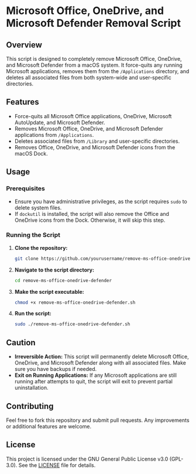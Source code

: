 # Microsoft Office, OneDrive, and Microsoft Defender Removal Script

## Overview

This script is designed to completely remove Microsoft Office, OneDrive, and Microsoft Defender from a macOS system. It force-quits any running Microsoft applications, removes them from the `/Applications` directory, and deletes all associated files from both system-wide and user-specific directories.

## Features

- Force-quits all Microsoft Office applications, OneDrive, Microsoft AutoUpdate, and Microsoft Defender.
- Removes Microsoft Office, OneDrive, and Microsoft Defender applications from `/Applications`.
- Deletes associated files from `/Library` and user-specific directories.
- Removes Office, OneDrive, and Microsoft Defender icons from the macOS Dock.

## Usage

### Prerequisites

- Ensure you have administrative privileges, as the script requires `sudo` to delete system files.
- If `dockutil` is installed, the script will also remove the Office and OneDrive icons from the Dock. Otherwise, it will skip this step.

### Running the Script

1. **Clone the repository:**

    ```sh
    git clone https://github.com/yourusername/remove-ms-office-onedrive-defender.git
    ```

2. **Navigate to the script directory:**

    ```sh
    cd remove-ms-office-onedrive-defender
    ```

3. **Make the script executable:**

    ```sh
    chmod +x remove-ms-office-onedrive-defender.sh
    ```

4. **Run the script:**

    ```sh
    sudo ./remove-ms-office-onedrive-defender.sh
    ```

## Caution

- **Irreversible Action:** This script will permanently delete Microsoft Office, OneDrive, and Microsoft Defender along with all associated files. Make sure you have backups if needed.
- **Exit on Running Applications:** If any Microsoft applications are still running after attempts to quit, the script will exit to prevent partial uninstallation.

## Contributing

Feel free to fork this repository and submit pull requests. Any improvements or additional features are welcome.

## License

This project is licensed under the GNU General Public License v3.0 (GPL-3.0). See the [LICENSE](LICENSE) file for details.